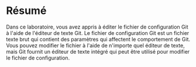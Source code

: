 # Résumé

Dans ce laboratoire, vous avez appris à éditer le fichier de configuration Git à l'aide de l'éditeur de texte Git. Le fichier de configuration Git est un fichier texte brut qui contient des paramètres qui affectent le comportement de Git. Vous pouvez modifier le fichier à l'aide de n'importe quel éditeur de texte, mais Git fournit un éditeur de texte intégré qui peut être utilisé pour modifier le fichier de configuration.
